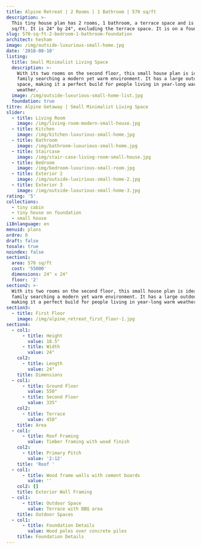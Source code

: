 ```yaml
---
title: Alpine Retreat | 2 Rooms | 1 Bathroom | 570 sq/ft
description: >-
  This tiny house plan has 2 rooms, 1 bathroom, a terrace space and is 570
  sq/ft. It is 24" by 24", excluding the terrace space. It is on a foundation.
slug: 570-sq-ft-2-bedroom-1-bathroom-foundation
architect: hesham
image: /img/outside-luxurious-small-home.jpg
date: '2018-08-10'
listing:
  title: Small Minimalist Living Space
  description: >-
    With its two rooms on the second floor, this small house plan is ideal for a
    family searching a modern yet warm environment. It has a large outdoor
    space, making it a perfect build for people living in year-long warm
    weather.
  image: /img/outside-luxurious-small-home-list.jpg
  foundation: true
titre: Alpine Getaway | Small Minimalist Living Space
slider:
  - title: Living Room
    image: /img/living-room-modern-small-house.jpg
  - title: Kitchen
    image: /img/kitchen-luxurious-small-home.jpg
  - title: Bathroom
    image: /img/bathroom-luxurious-small-home.jpg
  - title: Staircase
    image: /img/stair-case-living-room-small-house.jpg
  - title: Bedroom
    image: /img/bedroom-luxurious-small-room.jpg
  - title: Exterior 2
    image: /img/outside-luxirious-small-home-2.jpg
  - title: Exterior 3
    image: /img/outside-luxurious-small-home-3.jpg
rating: '5'
collections:
  - tiny cabin
  - tiny house on foundation
  - small house
i18nlanguage: en
menuid: plans
ordre: 0
draft: false
tosale: true
noindex: false
section1:
  area: 570 sq/ft
  cost: '55000'
  dimensions: 24" x 24"
  floor: '2'
section2: >-
  With its two rooms on the second floor, this small house plan is ideal for a
  family searching a modern yet warm environment. It has a large outdoor space,
  making it a perfect build for people living in year-long warm weather.
section3:
  - title: First Floor
    image: /img/alpine_retreat_first_floor-1.jpg
section4:
  - col1:
      - title: Height
        value: 18.5"
      - title: Width
        value: 24"
    col2:
      - title: Length
        value: 24"
    title: Dimensions
  - col1:
      - title: Ground Floor
        value: 550"
      - title: Second Floor
        value: 335"
    col2:
      - title: Terrace
        value: 450"
    title: Area
  - col1:
      - title: Roof Framing
        value: Timber framing with wood finish
    col2:
      - title: Primary Pitch
        value: '2:12'
    title: 'Roof '
  - col1:
      - title: Wood frame walls with cement boards
        value: ''
    col2: []
    title: Exterior Wall Framing
  - col1:
      - title: Outdoor Space
        value: Terrace with BBQ area
    title: Outdoor Spaces
  - col1:
      - title: Foundation Details
        value: Wood poles over concrete piles
    title: Foundation Details
---
```


